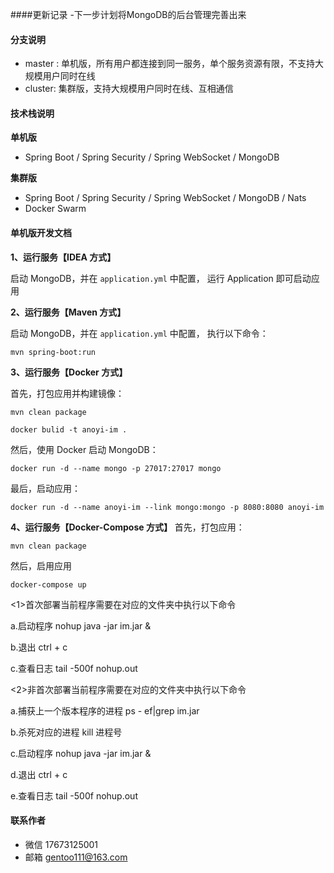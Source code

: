 ####更新记录
-下一步计划将MongoDB的后台管理完善出来

#### 分支说明

- master : 单机版，所有用户都连接到同一服务，单个服务资源有限，不支持大规模用户同时在线
- cluster: 集群版，支持大规模用户同时在线、互相通信

#### 技术栈说明

**单机版**

- Spring Boot / Spring Security / Spring WebSocket / MongoDB

**集群版**

- Spring Boot / Spring Security / Spring WebSocket / MongoDB / Nats
- Docker Swarm

#### 单机版开发文档

**1、运行服务【IDEA 方式】**

启动 MongoDB，并在 `application.yml` 中配置， 运行 Application 即可启动应用

**2、运行服务【Maven 方式】**

启动 MongoDB，并在 `application.yml` 中配置， 执行以下命令：
```
mvn spring-boot:run
```

**3、运行服务【Docker 方式】**

首先，打包应用并构建镜像：
```
mvn clean package

docker bulid -t anoyi-im .
```

然后，使用 Docker 启动 MongoDB：
```
docker run -d --name mongo -p 27017:27017 mongo
```

最后，启动应用：
```
docker run -d --name anoyi-im --link mongo:mongo -p 8080:8080 anoyi-im
```

**4、运行服务【Docker-Compose 方式】**
首先，打包应用：
```
mvn clean package
```

然后，启用应用
```
docker-compose up
```

<1>首次部署当前程序需要在对应的文件夹中执行以下命令

a.启动程序 nohup java -jar im.jar &

b.退出 ctrl + c

c.查看日志 tail -500f nohup.out

<2>非首次部署当前程序需要在对应的文件夹中执行以下命令

a.捕获上一个版本程序的进程 ps - ef|grep im.jar 

b.杀死对应的进程 kill 进程号 

c.启动程序 nohup java -jar im.jar & 

d.退出 ctrl + c 

e.查看日志 tail -500f nohup.out

#### 联系作者
- 微信 17673125001
- 邮箱 gentoo111@163.com